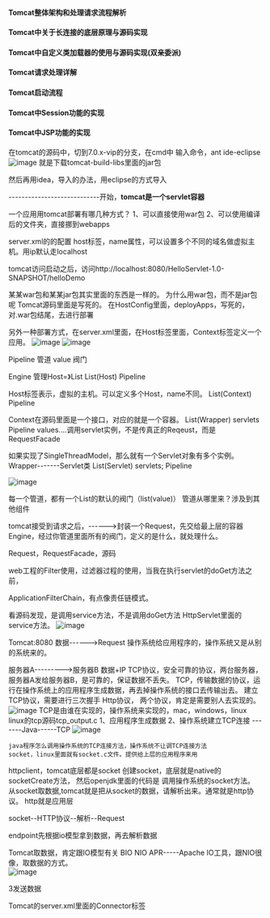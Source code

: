 #### Tomcat整体架构和处理请求流程解析
#### Tomcat中关于长连接的底层原理与源码实现
#### Tomcat中自定义类加载器的使用与源码实现(双亲委派)
#### Tomcat请求处理详解
#### Tomcat启动流程
#### Tomcat中Session功能的实现
#### Tomcat中JSP功能的实现

在tomcat的源码中，切到7.0.x-vip的分支，在cmd中
输入命令，ant ide-eclipse
![image](../images/Snipaste_2022-04-27_21-53-24.png)
就是下载tomcat-build-libs里面的jar包

然后再用idea，导入的办法，用eclipse的方式导入

----------------------------开始，**tomcat是一个servlet容器**

一个应用用tomcat部署有哪几种方式？
1、可以直接使用war包
2、可以使用编译后的文件夹，直接挪到webapps

server.xml的的配置
host标签，name属性，可以设置多个不同的域名做虚拟主机。用ip默认走localhost

tomcat访问启动之后，访问http://localhost:8080/HelloServlet-1.0-SNAPSHOT/helloDemo

某某war包和某某jar包其实里面的东西是一样的。
为什么用war包，而不是jar包呢
Tomcat源码里面是写死的。
在HostConfig里面，deployApps，写死的，对.war包结尾，去进行部署

另外一种部署方式，在server.xml里面，在Host标签里面，Context标签定义一个应用。
![image](../images/Snipaste_2022-04-28_00-00-30.png)
![image](../images/Snipaste_2022-04-28_00-01-08.png)

Pipeline 管道 value 阀门

Engine 管理Host=》List<Host>
    List(Host)
    Pipeline

Host标签表示，虚拟的主机。可以定义多个Host，name不同。
    List(Context)
    Pipeline

Context在源码里面是一个接口，对应的就是一个容器。
    List(Wrapper) servlets
    Pipeline values....调用servlet实例，不是传真正的Reqeust，而是RequestFacade


如果实现了SingleThreadModel，那么就有一个Servlet对象有多个实例。
Wrapper-------Servlet类
List(Servlet) servlets;
Pipeline

![image](../images/Snipaste_2022-04-28_02-00-49.png)

每一个管道，都有一个List的默认的阀门（list(value)）
管道从哪里来？涉及到其他组件


tomcat接受到请求之后，------>封装一个Request，先交给最上层的容器Engine，经过你管道里面所有的阀门，定义的是什么，就处理什么。

Request，RequestFacade，源码

web工程的Filter使用，过滤器过程的使用，当我在执行servlet的doGet方法之前，

ApplicationFilterChain，有点像责任链模式。

看源码发现，是调用service方法，不是调用doGet方法
HttpServlet里面的service方法。
![image](../images/Snipaste_2022-04-28_02-32-50.png)


Tomcat:8080
数据------>Request
操作系统给应用程序的，操作系统又是从别的系统来的。

服务器A--------->服务器B
数据+IP
TCP协议，安全可靠的协议，两台服务器，服务器A发给服务器B，是可靠的，保证数据不丢失。
TCP，传输数据的协议，运行在操作系统上的应用程序生成数据，再去掉操作系统的接口去传输出去。
建立TCP协议，需要进行三次握手
Http协议，
两个协议，肯定是需要别人去实现的。
![image](../images/Snipaste_2022-04-28_02-54-24.png)
TCP是由谁在实现的，操作系统来实现的，mac，windows，linux
linux的tcp源码tcp_output.c
1、应用程序生成数据 
2、操作系统建立TCP连接 -------Java------TCP
![image](../images/Snipaste_2022-04-29_23-48-29.png)

    java程序怎么调用操作系统的TCP连接方法，操作系统不让调TCP连接方法
    socket，linux里面就有socket.c文件。提供给上层的应用程序来用

httpclient，tomcat底层都是socket
创建socket，底层就是native的socketCreate方法， 然后openjdk里面的代码是
调用操作系统的socket方法。
从socket取数据,tomcat就是把从socket的数据，请解析出来。通常就是http协议。
http就是应用层       

socket--HTTP协议--解析--Request

endpoint先根据io模型拿到数据，再去解析数据

Tomcat取数据，肯定跟IO模型有关
BIO
NIO
APR-----Apache IO工具，跟NIO很像，取数据的方式。                                                                                                                                                                        
![image](../images/Snipaste_2022-04-28_03-20-46.png)
    
3发送数据


Tomcat的server.xml里面的Connector标签